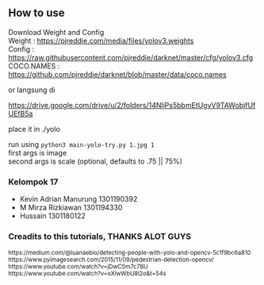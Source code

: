 ## How to use

Download Weight and Config<br>
Weight : https://pjreddie.com/media/files/yolov3.weights <br>
Config : https://raw.githubusercontent.com/pjreddie/darknet/master/cfg/yolov3.cfg
COCO.NAMES : https://github.com/pjreddie/darknet/blob/master/data/coco.names

or langsung di

https://drive.google.com/drive/u/2/folders/14NljPs5bbmEtUgvV9TAWobjfUfUEfB5a

place it in ./yolo

run using 
<code>python3 main-yolo-try.py 1.jpg 1</code>
<br>
first args is image<br>
second args is scale (optional, defaults to .75 || 75%)

### Kelompok 17
- Kevin Adrian Manurung 1301190392
- M Mirza Rizkiawan 1301194330
- Hussain 1301180122

### Creadits to this tutorials, THANKS ALOT GUYS
<small>
https://medium.com/@luanaebio/detecting-people-with-yolo-and-opencv-5c1f9bc6a810 <br>
https://www.pyimagesearch.com/2015/11/09/pedestrian-detection-opencv/ <br>
https://www.youtube.com/watch?v=jDwC5m7c7BU <br>
https://www.youtube.com/watch?v=oXlwWbU8l2o&t=54s <br>
</small>


